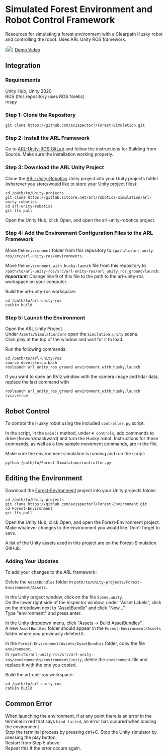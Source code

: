 # Simulated Forest Environment and Robot Control Framework
Resources for simulating a forest environment with a Clearpath Husky robot and controlling the robot. Uses ARL Unity ROS framework.

[![ ](https://img.youtube.com/vi/Y9XodP4n9v4/0.jpg)]
[Demo Video](https://www.youtube.com/watch?v=Y9XodP4n9v4)

## Integration

### Requirements

Unity Hub, Unity 2020
<br> ROS (this repository uses ROS Noetic)
<br> rospy

### Step 1: Clone the Repository

```
git clone https://github.com/avispector7/Forest-Simulation.git
```

### Step 2: Install the ARL Framework

Go to [ARL-Unity-ROS GitLab](https://gitlab.sitcore.net/arl/robotics-simulation/arl-unity-ros) and follow the instructions for Building from Source. Make sure the installation working properly.

### Step 3: Download the ARL Unity Project
Clone the [ARL-Unity-Robotics](https://gitlab.sitcore.net/arl/robotics-simulation/arl-unity-robotics) Unity project into your Unity projects folder (wherever you store/would like to store your Unity project files):

```
cd /path/to/Unity-projects
git clone https://gitlab.sitcore.net/arl/robotics-simulation/arl-unity-robotics
cd arl-unity-robotics
git lfs pull
```

Open the Unity Hub, click Open, and open the arl-unity-robotics project.

### Step 4: Add the Environment Configuration Files to the ARL Framework

Move the `environment` folder from this repository to `/path/to/arl-unity-ros/src/arl-unity-ros/environments`.

Move the `environment_with_husky.launch` file from this repository to `/path/to/arl-unity-ros/src/arl-unity-ros/arl_unity_ros_ground/launch`.
<br> ***Important:*** Change line 9 of this file to the path to the arl-unity-ros workspace on your computer.

Build the arl-unity-ros workspace:

```
cd /path/to/arl-unity-ros
catkin build
```

### Step 5: Launch the Environment

Open the ARL Unity Project.
<br> Under `Assets/SimulationCore` open the `Simulation.unity` scene.
<br> Click play at the top of the window and wait for it to load.

Run the following commands:

```
cd /path/to/arl-unity-ros
source devel/setup.bash
roslaunch arl_unity_ros_ground environment_with_husky.launch
```

If you want to open an RViz window with the camera image and lidar data, replace the last command with

```
roslaunch arl_unity_ros_ground environment_with_husky.launch rviz:=true
```

## Robot Control

To control the Husky robot using the included `controller.py` script:

In the script, in the `main()` method, under `# controls`, add commands to drive (forward/backward) and turn the Husky robot. Instructions for these commands, as well as a few sample movement commands, are in the file.

Make sure the environment simulation is running and run the script:

```
python /path/to/Forest-Simulation/controller.py
```

## Editing the Environment

Download the [Forest-Environment](https://github.com/avispector7/Forest-Environment) project into your Unity projects folder:

```
cd /path/to/Unity-projects
git clone https://github.com/avispector7/Forest-Environment.git
cd Forest-Environment
git lfs pull
```

Open the Unity Hub, click Open, and open the Forest-Environment project.
<br> Make whatever changes to the environment you would like. Don't forget to save.

A list of the Unity assets used in this project are on the Forest-Simulation GitHub.

### Adding Your Updates

To add your changes to the ARL framework:

Delete the `AssetBundles` folder in `path/to/Unity-projects/Forest-Environment/Assets`.

In the Unity project window, click on the file `Scene.unity`.
<br> On the lower right side of the inspector window, under "Asset Labels", click on the dropdown next to "AssetBundle" and click "New...".
<br> Type "environment" and press enter.

In the Unity dropdown menu, click "Assets -> Build AssetBundles".
<br> A new `AssetBundles` folder should appear in the `Forest-Environment/Assets` folder where you previously deleted it.

In the `Forest-Environment/Assets/AssetBundles` folder, copy the file `environment`.
<br> In `/path/to/arl-unity-ros/src/arl-unity-ros/environments/environment/unity`, delete the `environment` file and replace it with the one you copied.

Build the arl-unit-ros workspace:

```
cd /path/to/arl-unity-ros
catkin build
```

## Common Error

When launching the environment, if at any point there is an error in the terminal in red that says `bind failed`, an error has occured when loading the environment.
<br> Stop the terminal process by pressing ctrl+C. Stop the Unity simulator by pressing the play button.
<br> Restart from Step 5 above.
<br> Repeat this if the error occurs again.
